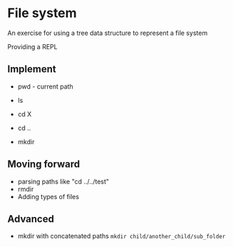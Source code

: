 # File system

An exercise for using a tree data structure to represent a file system

Providing a REPL 

## Implement

* pwd - current path
  
* ls
  
* cd X
* cd ..
* mkdir

## Moving forward

* parsing paths like "cd ../../test"
* rmdir
* Adding types of files

## Advanced

* mkdir with concatenated paths `mkdir child/another_child/sub_folder`


